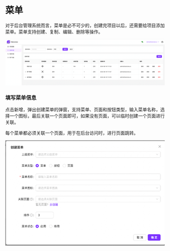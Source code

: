 # 菜单

对于后台管理系统而言，菜单是必不可少的，创建完项目以后，还需要给项目添加菜单。菜单支持创建、复制、编辑、删除等操作。

![项目列表](./../assets/project/menu.png)

### 填写菜单信息

点击新增，弹出创建菜单的弹窗，支持菜单、页面和按钮类型，输入菜单名称，选择一个图标，最后关联一个页面即可，如果没有页面，可以临时创建一个页面进行关联。

每个菜单都必须关联一个页面，用于在后台访问时，进行页面跳转。

![项目列表](./../assets/project/createMenu.png)
